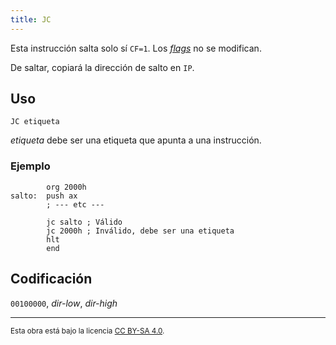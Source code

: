 ```yaml
---
title: JC
---
```


Esta instrucción salta solo sí `CF=1`. Los [_flags_](/docs/cpu/#flags) no se modifican.

De saltar, copiará la dirección de salto en `IP`.

## Uso

```vonsim
JC etiqueta
```

_etiqueta_ debe ser una etiqueta que apunta a una instrucción.

### Ejemplo

```vonsim
        org 2000h
salto:  push ax
        ; --- etc ---

        jc salto ; Válido
        jc 2000h ; Inválido, debe ser una etiqueta
        hlt
        end
```

## Codificación

`00100000`, _dir-low_, _dir-high_

---

<small>Esta obra está bajo la licencia <a target="_blank" rel="license noopener noreferrer" href="http://creativecommons.org/licenses/by-sa/4.0/">CC BY-SA 4.0</a>.</small>

